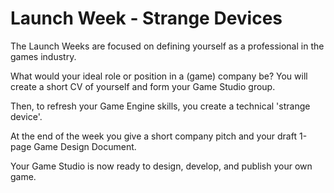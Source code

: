 # Launch Week - Strange Devices

The Launch Weeks are focused on defining yourself as a professional in the games industry.

What would your ideal role or position in a (game) company be? You will create a short CV of yourself and form your Game Studio group. 

Then, to refresh your Game Engine skills, you create a technical 'strange device'.

At the end of the week you give a short company pitch and your draft 1-page Game Design Document.

Your Game Studio is now ready to design, develop, and publish your own game.
